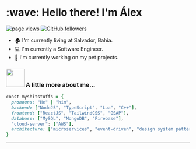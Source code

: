 <h1 align="left" id="macropower-title">:wave: Hello there! I'm Álex</h1>
<p align="left">
  <a href="https://github.com/wabori">
    <img src="https://komarev.com/ghpvc/?username=wabori" alt="page views">
  </a>
  <a href="https://github.com/wabori?tab=followers">
    <img alt="GitHub followers" src="https://img.shields.io/github/followers/wabori?color=green&logo=github">
  </a>
</p>


- :house: I'm currently living at Salvador, Bahia.
- :computer: I'm currently a Software Engineer.
- :dart: I'm currently working on my pet projects.

### <img src="https://media.giphy.com/media/VgCDAzcKvsR6OM0uWg/giphy.gif" width="50"> A little more about me...  

```ruby
const myshitstuffs = {
  pronouns: "He" | "him",
  backend: ["NodeJS", "TypeScript", "Lua", "C++"],
  frontend: ["ReactJS", "TailwindCSS", "GSAP"],
  database: ["MySQL", "MongoDB", "Firebase"],
  "cloud-server": ["AWS"],
  architecture: ["microservices", "event-driven", "design system pattern"],
}
```


---
